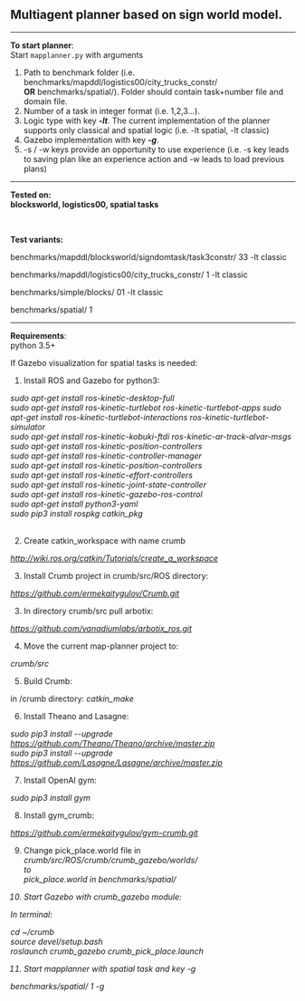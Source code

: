 <h2>Multiagent planner based on sign world model.</h2>
<hr>
<p><strong>To start planner</strong>:<br>
Start <code>mapplanner.py</code> with arguments</p>
<ol>
<li>Path to benchmark folder (i.e. benchmarks/mapddl/logistics00/city_trucks_constr/<br>
<strong>OR</strong> benchmarks/spatial/). Folder should contain task+number file and domain file.</li>
<li>Number of a task in integer format (i.e. 1,2,3…).</li>
<li>Logic type with key <strong><em>-lt</em></strong>. The current implementation of the planner supports only classical and spatial logic (i.e. -lt spatial, -lt classic)</li>
<li>Gazebo implementation with key <strong><em>-g</em></strong>.</li>
<li>-s / -w keys provide an opportunity to use experience (i.e. -s key leads to saving plan like an experience action and -w leads to load previous plans)</li>
</ol>
<hr>
<b><p><strong>Tested on</strong>:<br>
blocksworld, logistics00, spatial tasks</p></b> <br>

<b>Test variants:</b>

benchmarks/mapddl/blocksworld/signdomtask/task3constr/ 33 -lt classic

benchmarks/mapddl/logistics00/city_trucks_constr/ 1 -lt classic

benchmarks/simple/blocks/ 01 -lt classic

benchmarks/spatial/ 1
<br>
<hr>
<p><strong>Requirements</strong>:<br>
python 3.5+</p>


If Gazebo visualization for spatial tasks is needed:

1. Install ROS and Gazebo for python3:
<i>
sudo apt-get install ros-kinetic-desktop-full <br>
sudo apt-get install ros-kinetic-turtlebot ros-kinetic-turtlebot-apps
sudo apt-get install ros-kinetic-turtlebot-interactions ros-kinetic-turtlebot-simulator <br>
sudo apt-get install ros-kinetic-kobuki-ftdi ros-kinetic-ar-track-alvar-msgs <br>
sudo apt-get install ros-kinetic-position-controllers <br>
sudo apt-get install ros-kinetic-controller-manager <br>
sudo apt-get install ros-kinetic-position-controllers <br>
sudo apt-get install ros-kinetic-effort-controllers <br>
sudo apt-get install ros-kinetic-joint-state-controller <br>
sudo apt-get install ros-kinetic-gazebo-ros-control <br>
sudo apt-get install python3-yaml <br>
sudo pip3 install rospkg catkin_pkg <br>
</i><br>

2. Create catkin_workspace with name crumb

<i>http://wiki.ros.org/catkin/Tutorials/create_a_workspace</i>

3. Install Crumb project in crumb/src/ROS directory:

<i>https://github.com/ermekaitygulov/Crumb.git</i>

3. In directory crumb/src pull arbotix:

<i>https://github.com/vanadiumlabs/arbotix_ros.git</i>

4. Move the current map-planner project to:

<i>crumb/src</i>

5. Build Crumb:

in /crumb directory: <i>catkin_make</i>

6. Install Theano and Lasagne:

<i>sudo pip3 install --upgrade https://github.com/Theano/Theano/archive/master.zip</i> <br>
<i>sudo pip3 install --upgrade https://github.com/Lasagne/Lasagne/archive/master.zip</i> <br>

7. Install OpenAI gym:

<i>sudo pip3 install gym</i>

8. Install gym_crumb:

<i>https://github.com/ermekaitygulov/gym-crumb.git</i>

9. Change pick_place.world file
in <br>
<i>crumb/src/ROS/crumb/crumb_gazebo/worlds/ <br><i>
to <br>
<i>pick_place.world</i> in benchmarks/spatial/

10. Start Gazebo with crumb_gazebo module:

In terminal:

cd ~/crumb </br>
source devel/setup.bash </br>
<i>roslaunch crumb_gazebo crumb_pick_place.launch</i>

11. Start mapplanner with spatial task and key -g

<i>benchmarks/spatial/ 1 -g</i>

